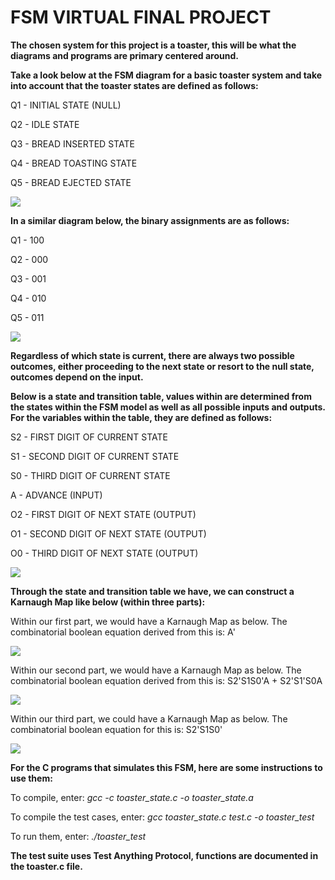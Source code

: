 # FSM VIRTUAL FINAL PROJECT

**The chosen system for this project is a toaster, this will be what the diagrams and programs are primary centered around.**  
  
**Take a look below at the FSM diagram for a basic toaster system and take into account that the toaster states are defined as follows:**

Q1 - INITIAL STATE (NULL)

Q2 - IDLE STATE

Q3 - BREAD INSERTED STATE

Q4 - BREAD TOASTING STATE

Q5 - BREAD EJECTED STATE

![](file:///C:/Users/User/FSM---Virtual-Final-Project/Resources/Toaster%20FSM%20Diagram.jpg)

**In a similar diagram below, the binary assignments are as follows:**

Q1 - 100

Q2 - 000

Q3 - 001

Q4 - 010

Q5 - 011

![](file:///C:/Users/User/FSM---Virtual-Final-Project/Resources/Toaster%20FSM%20Diagram%20(Binary).jpg)

**Regardless of which state is current, there are always two possible outcomes, either proceeding to the next state or resort to the null state, outcomes depend on the input.**

**Below is a state and transition table, values within are determined from the states within the FSM model as well as all possible inputs and outputs. For the variables within the table, they are defined as follows:**

S2 - FIRST DIGIT OF CURRENT STATE

S1 - SECOND DIGIT OF CURRENT STATE

S0 - THIRD DIGIT OF CURRENT STATE

A - ADVANCE (INPUT)

O2 - FIRST DIGIT OF NEXT STATE (OUTPUT)

O1 - SECOND DIGIT OF NEXT STATE (OUTPUT)

O0 - THIRD DIGIT OF NEXT STATE (OUTPUT)

![](file:///C:/Users/User/FSM---Virtual-Final-Project/Resources/State%20&%20Transition%20Table.png)

**Through the state and transition table we have, we can construct a Karnaugh Map like below (within three parts):**
  
Within our first part, we would have a Karnaugh Map as below. The combinatorial boolean equation derived from this is: A'

![](file:///C:/Users/User/FSM---Virtual-Final-Project/Resources/Karnaugh%20Map%20(1).png)

Within our second part, we would have a Karnaugh Map as below. The combinatorial boolean equation derived from this is: S2'S1S0'A + S2'S1'S0A

![](file:///C:/Users/User/FSM---Virtual-Final-Project/Resources/Karnaugh%20Map%20(2).png)

Within our third part, we could have a Karnaugh Map as below. The combinatorial boolean equation for this is: S2'S1S0'

![](file:///C:/Users/User/FSM---Virtual-Final-Project/Resources/Karnaugh%20Map%20(3).jpg)

**For the C programs that simulates this FSM, here are some instructions to use them:**

To compile, enter:
*gcc -c toaster_state.c -o toaster_state.a*

To compile the test cases, enter:
*gcc toaster_state.c test.c -o toaster_test*

To run them, enter:
*./toaster_test*

**The test suite uses Test Anything Protocol, functions are documented in the toaster.c file.**